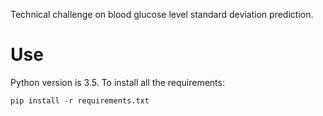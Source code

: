 Technical challenge on blood glucose level standard deviation prediction.

# Use
Python version is 3.5.
To install all the requirements:
```shell
pip install -r requirements.txt
```
